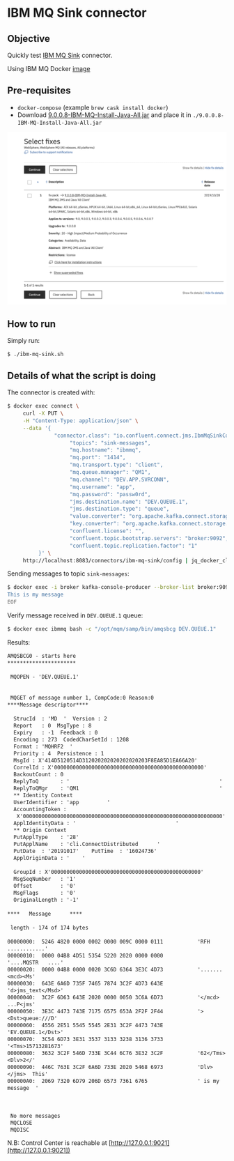 # IBM MQ Sink connector

## Objective

Quickly test [IBM MQ Sink](https://docs.confluent.io/current/connect/kafka-connect-ibmmq/sink/index.html#quick-start) connector.

Using IBM MQ Docker [image](https://hub.docker.com/r/ibmcom/mq/)

## Pre-requisites

* `docker-compose` (example `brew cask install docker`)
* Download [9.0.0.8-IBM-MQ-Install-Java-All.jar](https://www-945.ibm.com/support/fixcentral/swg/selectFixes?product=ibm%2FWebSphere%2FWebSphere+MQ&fixids=9.0.0.4-IBM-MQ-Install-Java-All&source=dbluesearch&function=fixId&parent=ibm/WebSphere) and place it in `./9.0.0.8-IBM-MQ-Install-Java-All.jar`

![IBM download page](Screenshot1.png)

## How to run

Simply run:

```
$ ./ibm-mq-sink.sh
```

## Details of what the script is doing

The connector is created with:

```bash
$ docker exec connect \
     curl -X PUT \
     -H "Content-Type: application/json" \
     --data '{
               "connector.class": "io.confluent.connect.jms.IbmMqSinkConnector",
                    "topics": "sink-messages",
                    "mq.hostname": "ibmmq",
                    "mq.port": "1414",
                    "mq.transport.type": "client",
                    "mq.queue.manager": "QM1",
                    "mq.channel": "DEV.APP.SVRCONN",
                    "mq.username": "app",
                    "mq.password": "passw0rd",
                    "jms.destination.name": "DEV.QUEUE.1",
                    "jms.destination.type": "queue",
                    "value.converter": "org.apache.kafka.connect.storage.StringConverter",
                    "key.converter": "org.apache.kafka.connect.storage.StringConverter",
                    "confluent.license": "",
                    "confluent.topic.bootstrap.servers": "broker:9092",
                    "confluent.topic.replication.factor": "1"
          }' \
     http://localhost:8083/connectors/ibm-mq-sink/config | jq_docker_cli .
```

Sending messages to topic `sink-messages`:

```bash
$ docker exec -i broker kafka-console-producer --broker-list broker:9092 --topic sink-messages << EOF
This is my message
EOF
```

Verify message received in `DEV.QUEUE.1` queue:

```bash
$ docker exec ibmmq bash -c "/opt/mqm/samp/bin/amqsbcg DEV.QUEUE.1"
```

Results:

```
AMQSBCG0 - starts here
**********************

 MQOPEN - 'DEV.QUEUE.1'


 MQGET of message number 1, CompCode:0 Reason:0
****Message descriptor****

  StrucId  : 'MD  '  Version : 2
  Report   : 0  MsgType : 8
  Expiry   : -1  Feedback : 0
  Encoding : 273  CodedCharSetId : 1208
  Format : 'MQHRF2  '
  Priority : 4  Persistence : 1
  MsgId : X'414D5120514D312020202020202020203F8EA85D1EA66A20'
  CorrelId : X'000000000000000000000000000000000000000000000000'
  BackoutCount : 0
  ReplyToQ       : '                                                '
  ReplyToQMgr    : 'QM1                                             '
  ** Identity Context
  UserIdentifier : 'app         '
  AccountingToken :
   X'0000000000000000000000000000000000000000000000000000000000000000'
  ApplIdentityData : '                                '
  ** Origin Context
  PutApplType    : '28'
  PutApplName    : 'cli.ConnectDistributed      '
  PutDate  : '20191017'    PutTime  : '16024736'
  ApplOriginData : '    '

  GroupId : X'000000000000000000000000000000000000000000000000'
  MsgSeqNumber   : '1'
  Offset         : '0'
  MsgFlags       : '0'
  OriginalLength : '-1'

****   Message      ****

 length - 174 of 174 bytes

00000000:  5246 4820 0000 0002 0000 009C 0000 0111           'RFH ............'
00000010:  0000 04B8 4D51 5354 5220 2020 0000 0000           '....MQSTR   ....'
00000020:  0000 04B8 0000 0020 3C6D 6364 3E3C 4D73           '....... <mcd><Ms'
00000030:  643E 6A6D 735F 7465 7874 3C2F 4D73 643E           'd>jms_text</Msd>'
00000040:  3C2F 6D63 643E 2020 0000 0050 3C6A 6D73           '</mcd>  ...P<jms'
00000050:  3E3C 4473 743E 7175 6575 653A 2F2F 2F44           '><Dst>queue:///D'
00000060:  4556 2E51 5545 5545 2E31 3C2F 4473 743E           'EV.QUEUE.1</Dst>'
00000070:  3C54 6D73 3E31 3537 3133 3238 3136 3733           '<Tms>15713281673'
00000080:  3632 3C2F 546D 733E 3C44 6C76 3E32 3C2F           '62</Tms><Dlv>2</'
00000090:  446C 763E 3C2F 6A6D 733E 2020 5468 6973           'Dlv></jms>  This'
000000A0:  2069 7320 6D79 206D 6573 7361 6765                ' is my message  '



 No more messages
 MQCLOSE
 MQDISC
```

N.B: Control Center is reachable at [http://127.0.0.1:9021](http://127.0.0.1:9021])
